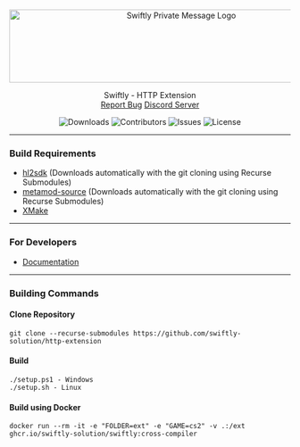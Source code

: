 <br/>
<p align="center">
    <img src="https://sttci.b-cdn.net/status.swiftlycs2.net/2105/logo.png" alt="Swiftly Private Message Logo" width="600" height="131">
  <p align="center">
    Swiftly - HTTP Extension
    <br/>
    <a href="https://github.com/swiftly-solution/http-extension/issues">Report Bug</a>
    <a href="https://swiftlys2.net/discord">Discord Server</a>
  </p>
</p>

<div align="center">

![Downloads](https://img.shields.io/github/downloads/swiftly-solution/http-extension/total) ![Contributors](https://img.shields.io/github/contributors/swiftly-solution/http-extension?color=dark-green) ![Issues](https://img.shields.io/github/issues/swiftly-solution/http-extension) ![License](https://img.shields.io/github/license/swiftly-solution/http-extension)

</div>

---
### Build Requirements
-   [hl2sdk](https://github.com/alliedmodders/hl2sdk/tree/cs2) (Downloads automatically with the git cloning using Recurse Submodules)
-   [metamod-source](https://github.com/alliedmodders/metamod-source) (Downloads automatically with the git cloning using Recurse Submodules)
-   [XMake](https://xmake.io/)
---
### For Developers
- [Documentation](https://swiftlys2.net/ext-docs)
---
### Building Commands

#### Clone Repository

```
git clone --recurse-submodules https://github.com/swiftly-solution/http-extension
```

#### Build

```
./setup.ps1 - Windows
./setup.sh - Linux
```

#### Build using Docker

```
docker run --rm -it -e "FOLDER=ext" -e "GAME=cs2" -v .:/ext ghcr.io/swiftly-solution/swiftly:cross-compiler
```